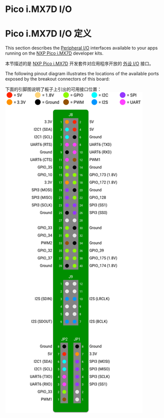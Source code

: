 # Pico i.MX7D I/O

# Pico i.MX7D I/O 定义

This section describes the [Peripheral I/O](../sdk/pio/index.html) interfaces available to your apps running on the [NXP Pico i.MX7D](http://www.technexion.com/solutions/iot-development-platform/android-things/) developer kits.

本节描述的是 [NXP Pico i.MX7D](http://www.technexion.com/solutions/iot-development-platform/android-things/) 开发套件对应用程序开放的 [外设 I/O](../sdk/pio/index.html) 接口。

The following pinout diagram illustrates the locations of the available ports exposed by the breakout connectors of this board:

下面的引脚图说明了板子上引出的可用接口位置：
![""](../images/pinout-pico7.png)

